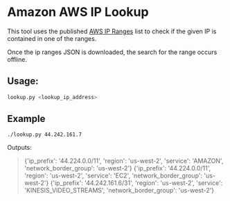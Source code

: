 # Amazon AWS IP Lookup

This tool uses the published
[AWS IP Ranges](https://docs.aws.amazon.com/general/latest/gr/aws-ip-ranges.html)
list to check if the given IP is contained in one of the ranges.

Once the ip ranges JSON is downloaded, the search for the range occurs offline.

## Usage:

```bash
lookup.py <lookup_ip_address>
```

## Example

```shell
./lookup.py 44.242.161.7
```

Outputs:
> {'ip_prefix': '44.224.0.0/11', 'region': 'us-west-2', 'service': 'AMAZON', 'network_border_group': 'us-west-2'}
> {'ip_prefix': '44.224.0.0/11', 'region': 'us-west-2', 'service': 'EC2', 'network_border_group': 'us-west-2'}
> {'ip_prefix': '44.242.161.6/31', 'region': 'us-west-2', 'service': 'KINESIS_VIDEO_STREAMS', 'network_border_group': 'us-west-2'}